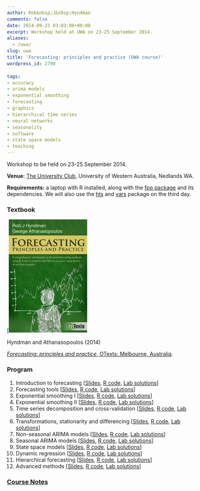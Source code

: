 ```yaml
---
author: Rob&nbsp;J&nbsp;Hyndman
comments: false
date: 2014-09-23 03:03:08+00:00
excerpt: Workshop held at UWA on 23-25 September 2014.
aliases:
  - /uwa/
slug: uwa
title: 'Forecasting: principles and practice (UWA course)'
wordpress_id: 2790

tags:
- accuracy
- arima models
- exponential smoothing
- forecasting
- graphics
- hierarchical time series
- neural networks
- seasonality
- software
- state space models
- teaching
---
```


Workshop to be held on 23-25 September 2014.

**Venue**: [The University Club](http://www.universityclub.uwa.edu.au/), University of Western Australia, Nedlands WA.

**Requirements:** a laptop with R installed, along with the [fpp package](http://cran.rstudio.com/package=fpp) and its dependencies. We will also use the [hts](http://cran.rstudio.com/package=hts) and [vars](http://cran.rstudio.com/package=vars) package on the third day.


### Textbook

[![](/img/fppcover.jpg)

Hyndman and Athanasopoulos (2014)

[_Forecasting: principles and practice_, OTexts: Melbourne, Australia](http://otexts.com/fpp).


### Program


  1. Introduction to forecasting [[Slides](/uwafiles/1-Intro.pdf), [R code](/uwafiles/Class1.R), [Lab solutions](/uwafiles/exercises1.R)]
  2. Forecasting tools [[Slides](/uwafiles/2-Toolbox.pdf), [R code](/uwafiles/Class2.R), [Lab solutions](/uwafiles/exercises2.R)]
  3. Exponential smoothing I [[Slides](/uwafiles/3-ExponentialSmoothing.pdf), [R code](/uwafiles/Class3.R), [Lab solutions](/uwafiles/exercises3.R)]
  4. Exponential smoothing II [[Slides](/uwafiles/4-ExponentialSmoothing.pdf), [R code](/uwafiles/Class4.R), [Lab solutions](/uwafiles/exercises4.R)]
  5. Time series decomposition and cross-validation [[Slides](/uwafiles/5-Cross-validation.pdf), [R code](/uwafiles/Class5.R), [Lab solutions](/uwafiles/exercises5.R)]
  6. Transformations, stationarity and differencing [[Slides](/uwafiles/6-Stationarity-Transformations-Differencing.pdf), [R code](/uwafiles/Class6.R), [Lab solutions](/uwafiles/exercises6.R)]
  7. Non-seasonal ARIMA models [[Slides](/uwafiles/7-Nonseasonal-ARIMA.pdf), [R code](/uwafiles/Class7.R), [Lab solutions](/uwafiles/exercises7.R)]
  8. Seasonal ARIMA models [[Slides](/uwafiles/8-Seasonal-ARIMA.pdf), [R code](/uwafiles/Class8.R), [Lab solutions](/uwafiles/exercises8.R)]
  9. State space models [[Slides](/uwafiles/9-StateSpaceModels.pdf), [R code](/uwafiles/Class9.R), [Lab solutions](/uwafiles/exercises9.R)]
  10. Dynamic regression [[Slides](/uwafiles/10-Dynamic-Regression.pdf), [R code](/uwafiles/Class10.R), [Lab solutions](/uwafiles/exercises10.R)]
  11. Hierarchical forecasting [[Slides](/uwafiles/11-Hierarchical.pdf), [R code](/uwafiles/Class11.R), [Lab solutions](/uwafiles/exercises11.R)]
  12. Advanced methods [[Slides](/uwafiles/12-Advanced.pdf), [R code](/uwafiles/Class12.R), [Lab solutions](/uwafiles/exercises12.R)]

### [Course Notes](/uwafiles/fpp-notes.pdf)

